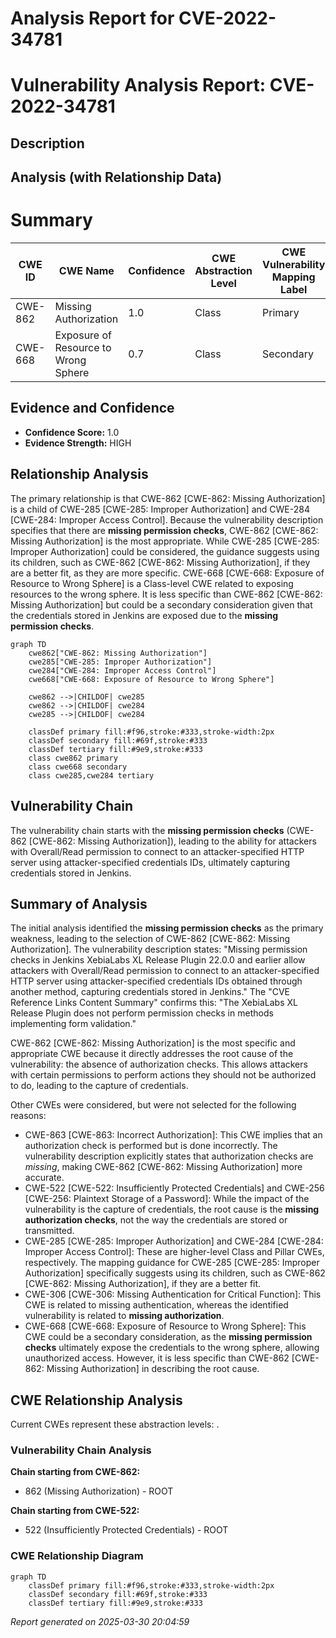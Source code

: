 # Analysis Report for CVE-2022-34781

# Vulnerability Analysis Report: CVE-2022-34781

## Description



## Analysis (with Relationship Data)

# Summary
| CWE ID | CWE Name | Confidence | CWE Abstraction Level | CWE Vulnerability Mapping Label | CWE-Vulnerability Mapping Notes |
|---|---|---|---|---|---|
| CWE-862 | Missing Authorization | 1.0 | Class | Primary | Allowed-with-Review |
| CWE-668 | Exposure of Resource to Wrong Sphere | 0.7 | Class | Secondary | Discouraged |

## Evidence and Confidence

*   **Confidence Score:** 1.0
*   **Evidence Strength:** HIGH

## Relationship Analysis
The primary relationship is that CWE-862 [CWE-862: Missing Authorization] is a child of CWE-285 [CWE-285: Improper Authorization] and CWE-284 [CWE-284: Improper Access Control]. Because the vulnerability description specifies that there are **missing permission checks**, CWE-862 [CWE-862: Missing Authorization] is the most appropriate. While CWE-285 [CWE-285: Improper Authorization] could be considered, the guidance suggests using its children, such as CWE-862 [CWE-862: Missing Authorization], if they are a better fit, as they are more specific. CWE-668 [CWE-668: Exposure of Resource to Wrong Sphere] is a Class-level CWE related to exposing resources to the wrong sphere. It is less specific than CWE-862 [CWE-862: Missing Authorization] but could be a secondary consideration given that the credentials stored in Jenkins are exposed due to the **missing permission checks**.

```mermaid
graph TD
    cwe862["CWE-862: Missing Authorization"]
    cwe285["CWE-285: Improper Authorization"]
    cwe284["CWE-284: Improper Access Control"]
    cwe668["CWE-668: Exposure of Resource to Wrong Sphere"]

    cwe862 -->|CHILDOF| cwe285
    cwe862 -->|CHILDOF| cwe284
    cwe285 -->|CHILDOF| cwe284

    classDef primary fill:#f96,stroke:#333,stroke-width:2px
    classDef secondary fill:#69f,stroke:#333
    classDef tertiary fill:#9e9,stroke:#333
    class cwe862 primary
    class cwe668 secondary
    class cwe285,cwe284 tertiary
```

## Vulnerability Chain
The vulnerability chain starts with the **missing permission checks** (CWE-862 [CWE-862: Missing Authorization]), leading to the ability for attackers with Overall/Read permission to connect to an attacker-specified HTTP server using attacker-specified credentials IDs, ultimately capturing credentials stored in Jenkins.

## Summary of Analysis
The initial analysis identified the **missing permission checks** as the primary weakness, leading to the selection of CWE-862 [CWE-862: Missing Authorization]. The vulnerability description states: "Missing permission checks in Jenkins XebiaLabs XL Release Plugin 22.0.0 and earlier allow attackers with Overall/Read permission to connect to an attacker-specified HTTP server using attacker-specified credentials IDs obtained through another method, capturing credentials stored in Jenkins." The "CVE Reference Links Content Summary" confirms this: "The XebiaLabs XL Release Plugin does not perform permission checks in methods implementing form validation."

CWE-862 [CWE-862: Missing Authorization] is the most specific and appropriate CWE because it directly addresses the root cause of the vulnerability: the absence of authorization checks. This allows attackers with certain permissions to perform actions they should not be authorized to do, leading to the capture of credentials.

Other CWEs were considered, but were not selected for the following reasons:

*   CWE-863 [CWE-863: Incorrect Authorization]: This CWE implies that an authorization check is performed but is done incorrectly. The vulnerability description explicitly states that authorization checks are *missing*, making CWE-862 [CWE-862: Missing Authorization] more accurate.
*   CWE-522 [CWE-522: Insufficiently Protected Credentials] and CWE-256 [CWE-256: Plaintext Storage of a Password]: While the impact of the vulnerability is the capture of credentials, the root cause is the **missing authorization checks**, not the way the credentials are stored or transmitted.
*   CWE-285 [CWE-285: Improper Authorization] and CWE-284 [CWE-284: Improper Access Control]: These are higher-level Class and Pillar CWEs, respectively. The mapping guidance for CWE-285 [CWE-285: Improper Authorization] specifically suggests using its children, such as CWE-862 [CWE-862: Missing Authorization], if they are a better fit.
*   CWE-306 [CWE-306: Missing Authentication for Critical Function]: This CWE is related to missing authentication, whereas the identified vulnerability is related to **missing authorization**.
*   CWE-668 [CWE-668: Exposure of Resource to Wrong Sphere]: This CWE could be a secondary consideration, as the **missing permission checks** ultimately expose the credentials to the wrong sphere, allowing unauthorized access. However, it is less specific than CWE-862 [CWE-862: Missing Authorization] in describing the root cause.


## CWE Relationship Analysis

Current CWEs represent these abstraction levels: .


### Vulnerability Chain Analysis

**Chain starting from CWE-862:**
- 862 (Missing Authorization) - ROOT


**Chain starting from CWE-522:**
- 522 (Insufficiently Protected Credentials) - ROOT



### CWE Relationship Diagram

```mermaid
graph TD
    classDef primary fill:#f96,stroke:#333,stroke-width:2px
    classDef secondary fill:#69f,stroke:#333
    classDef tertiary fill:#9e9,stroke:#333
```



*Report generated on 2025-03-30 20:04:59*
